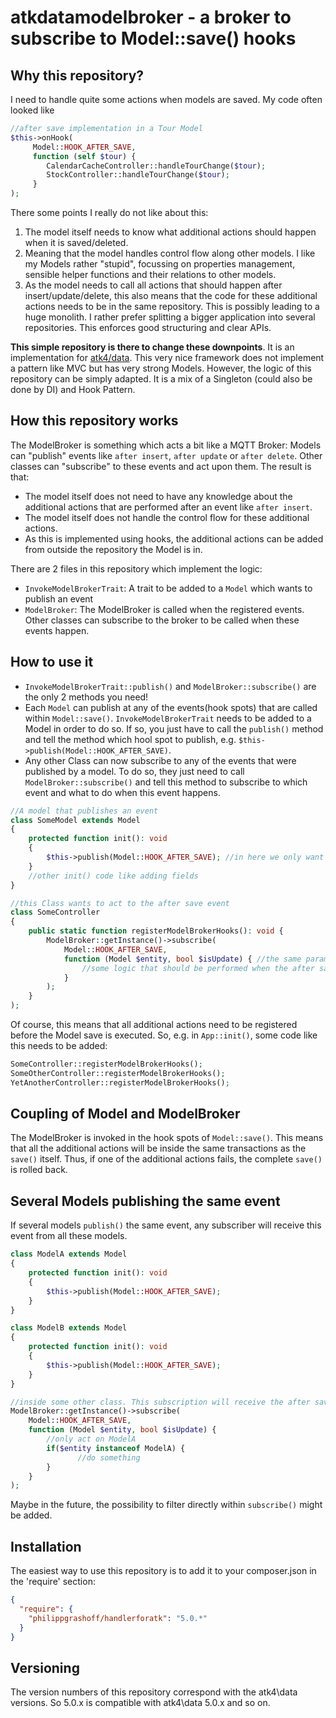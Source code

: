 # atkdatamodelbroker - a broker to subscribe to Model::save() hooks

## Why this repository?
I need to handle quite some actions when models are saved. My code often looked like
```php
//after save implementation in a Tour Model
$this->onHook(
     Model::HOOK_AFTER_SAVE,
     function (self $tour) {
        CalendarCacheController::handleTourChange($tour); 
        StockController::handleTourChange($tour);
     }
);
```

There some points I really do not like about this:
1) The model itself needs to know what additional actions should happen when it is saved/deleted.
2) Meaning that the model handles control flow along other models. I like my Models rather "stupid", focussing on properties management, sensible helper functions and their relations to other models.
3) As the model needs to call all actions that should happen after insert/update/delete, this also means that the code for these additional actions needs to be in the same repository. This is possibly leading to a huge monolith. I rather prefer splitting a bigger application into several repositories. This enforces good structuring and clear APIs.
   
__This simple repository is there to change these downpoints__. It is an implementation for [atk4/data](https://github.com/atk4/data). This very nice framework does not implement a pattern like MVC but has very strong Models. However, the logic of this repository can be simply adapted. It is a mix of a Singleton (could also be done by DI) and Hook Pattern.

## How this repository works
The ModelBroker is something which acts a bit like a MQTT Broker: Models can "publish" events like `after insert`, `after update` or `after delete`. Other classes can "subscribe" to these events and act upon them. 
The result is that:
- The model itself does not need to have any knowledge about the additional actions that are performed after an event like `after insert`.
- The model itself does not handle the control flow for these additional actions.
- As this is implemented using hooks, the additional actions can be added from outside the repository the Model is in.

There are 2 files in this repository which implement the logic:
- `InvokeModelBrokerTrait`: A trait to be added to a `Model` which wants to publish an event
- `ModelBroker`: The ModelBroker is called when the registered events. Other classes can subscribe to the broker to be called when these events happen.


## How to use it
- `InvokeModelBrokerTrait::publish()` and `ModelBroker::subscribe()` are the only 2 methods you need!
- Each `Model` can publish at any of the events(hook spots) that are called within `Model::save()`.
`InvokeModelBrokerTrait` needs to be added to a Model in order to do so. If so, you just have to call the `publish()` method and tell the method which hool spot to publish, e.g. `$this->publish(Model::HOOK_AFTER_SAVE)`.
- Any other Class can now subscribe to any of the events that were published by a model. To do so, they just need to call `ModelBroker::subscribe()` and tell this method to subscribe to which event and what to do when this event happens.

```php
//A model that publishes an event
class SomeModel extends Model
{
    protected function init(): void 
    {
        $this->publish(Model::HOOK_AFTER_SAVE); //in here we only want to publish the after save spot
    }
    //other init() code like adding fields
}

//this Class wants to act to the after save event
class SomeController 
{
    public static function registerModelBrokerHooks(): void {
        ModelBroker::getInstance()->subscribe(
            Model::HOOK_AFTER_SAVE,
            function (Model $entity, bool $isUpdate) { //the same parameters are available as on Model::HOOK_AFTER_SAVE hook spot
                //some logic that should be performed when the after save event takes place
            }
        );
    }
);
```

Of course, this means that all additional actions need to be registered before the Model save is executed. So, e.g. in `App::init()`, some code like this needs to be added:
```php
SomeController::registerModelBrokerHooks();
SomeOtherController::registerModelBrokerHooks();
YetAnotherController::registerModelBrokerHooks();
```
## Coupling of Model and ModelBroker
The ModelBroker is invoked in the hook spots of `Model::save()`. This means that all the additional actions will be inside the same transactions as the `save()` itself. Thus, if one of the additional actions fails, the complete `save()` is rolled back.

## Several Models publishing the same event
If several models `publish()` the same event, any subscriber will receive this event from all these models.
```php
class ModelA extends Model 
{
    protected function init(): void 
    {
        $this->publish(Model::HOOK_AFTER_SAVE);
    }
}

class ModelB extends Model 
{
    protected function init(): void 
    {
        $this->publish(Model::HOOK_AFTER_SAVE);
    }
}

//inside some other class. This subscription will receive the after save event from both ModelA and ModelB.
ModelBroker::getInstance()->subscribe(
    Model::HOOK_AFTER_SAVE,
    function (Model $entity, bool $isUpdate) {
        //only act on ModelA
        if($entity instanceof ModelA) {
               //do something
        }
    }
);
```
Maybe in the future, the possibility to filter directly within `subscribe()` might be added.

## Installation
The easiest way to use this repository is to add it to your composer.json in the 'require' section:
```json
{
  "require": {
    "philippgrashoff/handlerforatk": "5.0.*"
  }
}
```

## Versioning
The version numbers of this repository correspond with the atk4\data versions. So 5.0.x is compatible with atk4\data 5.0.x and so on.
